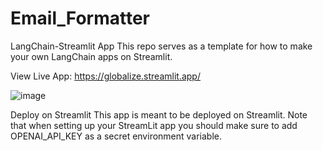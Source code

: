 # Email_Formatter

LangChain-Streamlit App
This repo serves as a template for how to make your own LangChain apps on Streamlit.

View Live App: https://globalize.streamlit.app/

![image](https://github.com/priyanshukatiyar14/Email_Formatter/assets/68853331/fa7fe321-b8d4-4293-94eb-c3f82e8c3a78)

Deploy on Streamlit
This app is meant to be deployed on Streamlit. Note that when setting up your StreamLit app you should make sure to add OPENAI_API_KEY as a secret environment variable.
